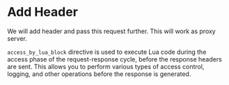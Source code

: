# Add Header

We will add header and pass this request further. This will work as proxy server.

`access_by_lua_block` directive is used to execute Lua code during the access phase of the request-response cycle, before the response headers are sent. This allows you to perform various types of access control, logging, and other operations before the response is generated.
